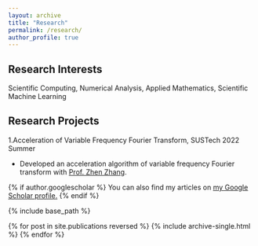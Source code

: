 ```yaml
---
layout: archive
title: "Research"
permalink: /research/
author_profile: true
---
```

## Research Interests
Scientific Computing, Numerical Analysis, Applied Mathematics, Scientific Machine Learning

## Research Projects
1.Acceleration of Variable Frequency Fourier Transform, SUSTech 2022 Summer
- Developed an acceleration algorithm of variable frequency Fourier transform with [Prof. Zhen Zhang](https://math.sustech.edu.cn/e/zhangzhen). 



{% if author.googlescholar %}
  You can also find my articles on <u><a href="{{author.googlescholar}}">my Google Scholar profile</a>.</u>
{% endif %}

{% include base_path %}

{% for post in site.publications reversed %}
  {% include archive-single.html %}
{% endfor %}
